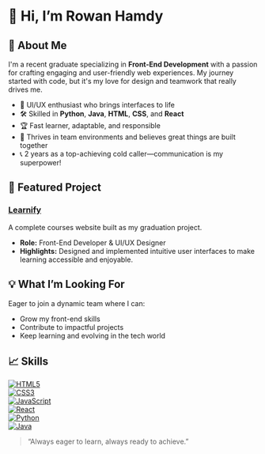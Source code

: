 # 👋 Hi, I’m Rowan Hamdy

## 🚀 About Me
I'm a recent graduate specializing in **Front-End Development** with a passion for crafting engaging and user-friendly web experiences. My journey started with code, but it's my love for design and teamwork that really drives me.

- 🎨 UI/UX enthusiast who brings interfaces to life  
- 🛠️ Skilled in **Python**, **Java**, **HTML**, **CSS**, and **React**  
- 🏆 Fast learner, adaptable, and responsible  
- 🤝 Thrives in team environments and believes great things are built together  
- 📞 2 years as a top-achieving cold caller—communication is my superpower!  

## 🌟 Featured Project

### [Learnify](#)
A complete courses website built as my graduation project.  
- **Role:** Front-End Developer & UI/UX Designer  
- **Highlights:** Designed and implemented intuitive user interfaces to make learning accessible and enjoyable.  

## 💡 What I’m Looking For
Eager to join a dynamic team where I can:
- Grow my front-end skills  
- Contribute to impactful projects  
- Keep learning and evolving in the tech world  

## 📈 Skills

[![HTML5](https://img.shields.io/badge/-HTML5-E34F26?logo=html5&logoColor=white)](https://developer.mozilla.org/en-US/docs/Web/HTML)  
[![CSS3](https://img.shields.io/badge/-CSS3-1572B6?logo=css3&logoColor=white)](https://developer.mozilla.org/en-US/docs/Web/CSS)  
[![JavaScript](https://img.shields.io/badge/-JavaScript-F7DF1E?logo=javascript&logoColor=black)](https://developer.mozilla.org/en-US/docs/Web/JavaScript)  
[![React](https://img.shields.io/badge/-React-61DAFB?logo=react&logoColor=black)](https://react.dev/)  
[![Python](https://img.shields.io/badge/-Python-3776AB?logo=python&logoColor=white)](https://docs.python.org/3/)  
[![Java](https://img.shields.io/badge/-Java-007396?logo=java&logoColor=white)](https://docs.oracle.com/javase/8/docs/)  

> “Always eager to learn, always ready to achieve.”
